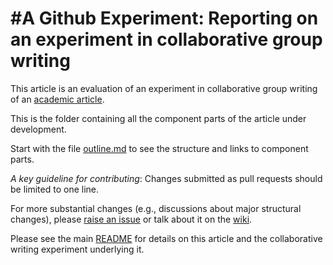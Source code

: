 #A Github Experiment: Reporting on an experiment in collaborative group writing
=================

This article is an evaluation of an experiment in collaborative group writing of an [academic article](https://github.com/ASU-CPI/honest-pi). 

This is the folder containing all the component parts of the article under development.

Start with the file [outline.md](https://github.com/ASU-CPI/github-experiment/blob/master/article/outline.md) to see the structure and links to component parts. 

*A key guideline for contributing*: Changes submitted as pull requests should be limited to one line. 

For more substantial changes (e.g., discussions about major structural changes), please [raise an issue](https://github.com/ASU-CPI/github-experiment/issues) or talk about it on the [wiki](https://github.com/ASU-CPI/github-experiment/wiki).

Please see the main [README](https://github.com/ASU-CPI/github-experiment/blob/master/README.md) for details on this article and the collaborative writing experiment underlying it.

